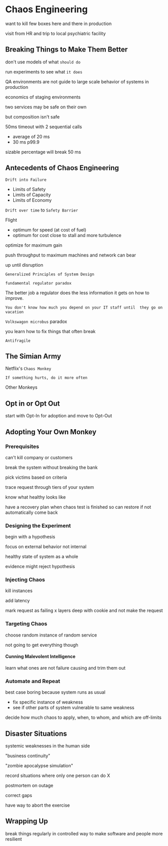 # Chaos Engineering

want to kill few boxes here and there in production

visit from HR and trip to local psychiatric facility

## Breaking Things to Make Them Better

don't use models of what `should do`

run experiments to see what `it does`

QA environments are not guide to large scale behavior of 
systems in production

economics of staging environments

two services may be safe on their own 

but composition isn't safe

50ms timeout with 2 sequential calls 
- average of 20 ms
- 30 ms p99.9

sizable percentage will break 50 ms

## Antecedents of Chaos Engineering

`Drift into Failure`

- Limits of Safety
- Limits of Capacity
- Limits of Economy

`Drift over time` to `Safety Barrier`

Flight
- optimum for speed (at cost of fuel)
- optimum for cost close to stall and more turbulence

optimize for maximum gain

push throughput to maximum machines and network can bear

up until disruption 

`Generalized Principles of System Design`

`fundamental regulator paradox`

The better job a regulator does the less information 
it gets on how to improve.

`You don't know how much you depend on your IT staff until 
they go on vacation`

`Volkswagon microbus` paradox

you learn how to fix things that often break

`Antifragile`

## The Simian Army

Netflix's `Chaos Monkey`

`If something hurts, do it more often`

Other Monkeys

## Opt in or Opt Out

start with Opt-In for adoption and move to Opt-Out

## Adopting Your Own Monkey

### Prerequisites

can't kill company or customers

break the system without breaking the bank

pick victims based on criteria

trace request through tiers of your system

know what healthy looks like

have a recovery plan when chaos test is finished so can 
restore if not automatically come back

### Designing the Experiment

begin with a hypothesis

focus on external behavior not internal

healthy state of system as a whole

evidence might reject hypothesis

### Injecting Chaos

kill instances

add latency

mark request as failing x layers deep with cookie and not make the request

### Targeting Chaos

choose random instance of random service

not going to get everything though

#### Cunning Malevolent Intelligence

learn what ones are not failure causing and trim them out

### Automate and Repeat

best case boring because system runs as usual

- fix specific instance of weakness
- see if other parts of system vulnerable to same weakness

decide how much chaos to apply, when, to whom, and which are off-limits

## Disaster Situations

systemic weaknesses in the human side

"business continuity"

"zombie apocalypse simulation"

record situations where only one person can do X

postmortem on outage

correct gaps

have way to abort the exercise

## Wrapping Up

break things regularly in controlled way to make software and people more resilient












 
